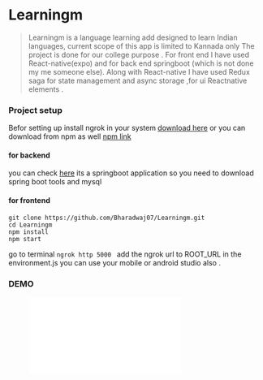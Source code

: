# Learningm
> Learningm is a language learning add designed to learn Indian languages, current scope of this app is limited to Kannada only
>The project is done for our college purpose .
>For front end I have used React-native(expo) and for back end springboot (which is not done my me someone else).
> Along with React-native I have used Redux saga for state management and async storage ,for ui Reactnative elements .




### Project setup
Befor setting up install ngrok in your system  [download here](https://ngrok.com/download)
or you can download from npm as well [npm link](https://www.npmjs.com/package/ngrok)

#### for backend 
you can check [here](https://github.com/AishwaryaGits/LearningmApiService.git)
its a springboot application  so you need to download spring boot tools and 
mysql 

#### for frontend

```
git clone https://github.com/Bharadwaj07/Learningm.git
cd Learningm
npm install
npm start
```
go to terminal 
`ngrok http 5000
`
add the ngrok url to ROOT_URL in the environment.js
you can use your mobile or android studio also .

### DEMO
<figure class="video_container">
  <iframe src="./ScreenRecording/learningmDemo.mp4" frameborder="0" allowfullscreen="true"> </iframe>
</figure>

<!-- ![Demo](ScreenRecording/learningmDemo.mp4) -->
